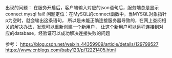 

出现的问题：
在服务开启后，客户端输入对应的json语句后，服务端总是显示connect mysql fail!
问题定位：在MySQL的connect函数中，当MYSQL对象指针p为空时，就会输出这条语句，
所以是未能正确连接服务器导致的，在网上查阅相关的解决办法，发现可以重新创建一个新用户，
让这个新用户可以远程连接到对应的database，经验证可以成功解决连接失败的问题

参考：
https://blog.csdn.net/weixin_44359909/article/details/129799527
https://www.cnblogs.com/baby123/p/12221405.html

